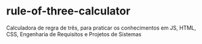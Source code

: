 # rule-of-three-calculator
Calculadora de regra de três, para praticar os conhecimentos em JS, HTML, CSS, Engenharia de Requisitos e Projetos de Sistemas
